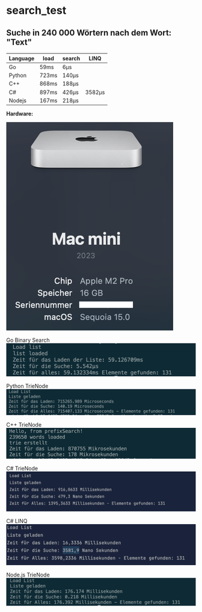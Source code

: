 # search_test

## Suche in 240 000 Wörtern nach dem Wort: "Text"

|Language|load|search| LINQ|
|---|---|---|---|
|Go|59ms|6µs||
|Python|723ms|140µs||
|C++|868ms|188µs||
|C#|897ms|426µs|3582µs|
|Nodejs|167ms|218µs||

**Hardware:**

![alt text](image-7.png)

Go Binary Search
![alt text](image-2.png)

Python TrieNode
![alt text](image-3.png)

C++ TrieNode
![alt text](image-5.png)

C# TrieNode
![alt text](image-4.png)

C# LINQ
![alt text](image-8.png)

Node.js TrieNode
![alt text](image-6.png)
